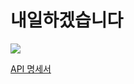  # 내일하겠습니다

![](https://velog.velcdn.com/images/duam0864/post/c0550b7b-689b-4f99-8c89-523b967bb6d9/image.png)


[API 명세서](https://www.notion.so/6e143eed37cc4342bd0b9ca78660bb45?v=dccca8454b1347a3a30d69fcc5aa9294)